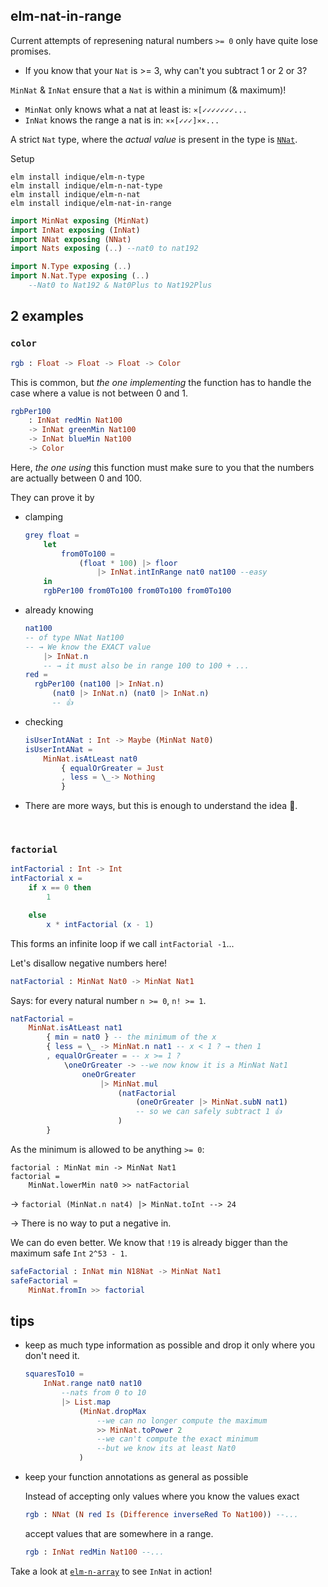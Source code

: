 ## elm-nat-in-range

Current attempts of represening natural numbers `>= 0` only have quite lose promises.

- If you know that your `Nat` is >= 3, why can't you subtract 1 or 2 or 3?

`MinNat` & `InNat` ensure that a `Nat` is within a minimum (& maximum)!

- `MinNat` only knows what a nat at least is:  `⨯[✓✓✓✓✓✓✓...`
- `InNat` knows the range a nat is in:  `⨯⨯[✓✓✓]⨯⨯...`

A strict `Nat` type, where the _actual value_ is present in the type is [`NNat`][elm-n-nat].

Setup

```noformatingplease
elm install indique/elm-n-type
elm install indique/elm-n-nat-type
elm install indique/elm-n-nat
elm install indique/elm-nat-in-range
```

```elm
import MinNat exposing (MinNat)
import InNat exposing (InNat)
import NNat exposing (NNat)
import Nats exposing (..) --nat0 to nat192

import N.Type exposing (..)
import N.Nat.Type exposing (..)
    --Nat0 to Nat192 & Nat0Plus to Nat192Plus
```

## 2 examples


### `color`

```elm
rgb : Float -> Float -> Float -> Color
```

This is common, but _the one implementing_ the function has to handle the case where a value is not between 0 and 1.

```elm
rgbPer100
    : InNat redMin Nat100
    -> InNat greenMin Nat100
    -> InNat blueMin Nat100
    -> Color
```
Here, _the one using_ this function must make sure to you that the numbers are actually between 0 and 100.

They can prove it by

- clamping
  ```elm
  grey float =
      let
          from0To100 =
              (float * 100) |> floor
                  |> InNat.intInRange nat0 nat100 --easy
      in
      rgbPer100 from0To100 from0To100 from0To100
  ```
- already knowing
  ```elm
  nat100
  -- of type NNat Nat100
  -- → We know the EXACT value
      |> InNat.n
      -- → it must also be in range 100 to 100 + ...
  red =
    rgbPer100 (nat100 |> InNat.n)
        (nat0 |> InNat.n) (nat0 |> InNat.n)
        -- 👍
  ```
- checking
  ```elm
  isUserIntANat : Int -> Maybe (MinNat Nat0)
  isUserIntANat =
      MinNat.isAtLeast nat0
          { equalOrGreater = Just
          , less = \_-> Nothing
          }
  ```

- There are more ways, but this is enough to understand the idea 🙂.

&emsp;



### `factorial`

```elm
intFactorial : Int -> Int
intFactorial x =
    if x == 0 then
        1

    else
        x * intFactorial (x - 1)
```

This forms an infinite loop if we call `intFactorial -1`...

Let's disallow negative numbers here!

```elm
natFactorial : MinNat Nat0 -> MinNat Nat1
```
Says: for every natural number `n >= 0`, `n! >= 1`.
```elm
natFactorial =
    MinNat.isAtLeast nat1
        { min = nat0 } -- the minimum of the x
        { less = \_ -> MinNat.n nat1 -- x < 1 ? → then 1
        , equalOrGreater = -- x >= 1 ?
            \oneOrGreater -> --we now know it is a MinNat Nat1
                oneOrGreater
                    |> MinNat.mul
                        (natFactorial
                            (oneOrGreater |> MinNat.subN nat1)
                            -- so we can safely subtract 1 👍
                        )
        }
```
As the minimum is allowed to be anything `>= 0`:
```
factorial : MinNat min -> MinNat Nat1
factorial =
    MinNat.lowerMin nat0 >> natFactorial
```

→ `factorial (MinNat.n nat4) |> MinNat.toInt --> 24`

→ There is no way to put a negative in.

We can do even better.
We know that `!19` is already bigger than the maximum safe `Int` `2^53 - 1`.

```elm
safeFactorial : InNat min N18Nat -> MinNat Nat1
safeFactorial =
    MinNat.fromIn >> factorial
```


## tips

- keep as much type information as possible and drop it only where you don't need it.
    ```elm
    squaresTo10 =
        InNat.range nat0 nat10
            --nats from 0 to 10
            |> List.map
                (MinNat.dropMax
                    --we can no longer compute the maximum
                    >> MinNat.toPower 2
                    --we can't compute the exact minimum
                    --but we know its at least Nat0
                )
    ```
- keep your function annotations as general as possible
    
    Instead of accepting only values where you know the values exact
  ```elm
  rgb : NNat (N red Is (Difference inverseRed To Nat100)) --...
  ```
    accept values that are somewhere in a range.
  ```elm
  rgb : InNat redMin Nat100 --...
  ```

Take a look at [`elm-n-array`][elm-n-array] to see `InNat` in action!

[elm-n-nat]: https://package.elm-lang.org/packages/indique/elm-n-nat/latest/
[elm-n-array]: https://package.elm-lang.org/packages/indique/elm-n-array/latest/
